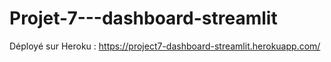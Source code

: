 # Projet-7---dashboard-streamlit

Déployé sur Heroku : https://project7-dashboard-streamlit.herokuapp.com/

